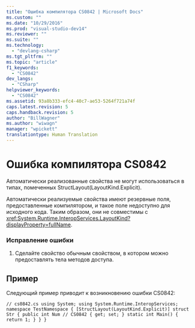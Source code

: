 ```yaml
---
title: "Ошибка компилятора CS0842 | Microsoft Docs"
ms.custom: ""
ms.date: "10/29/2016"
ms.prod: "visual-studio-dev14"
ms.reviewer: ""
ms.suite: ""
ms.technology: 
  - "devlang-csharp"
ms.tgt_pltfrm: ""
ms.topic: "article"
f1_keywords: 
  - "CS0842"
dev_langs: 
  - "CSharp"
helpviewer_keywords: 
  - "CS0842"
ms.assetid: 93a8b333-efc4-40c7-ae53-5264f721a74f
caps.latest.revision: 5
caps.handback.revision: 5
author: "BillWagner"
ms.author: "wiwagn"
manager: "wpickett"
translationtype: Human Translation
---
```

# Ошибка компилятора CS0842
Автоматически реализованные свойства не могут использоваться в типах, помеченных StructLayout\(LayoutKind.Explicit\).  
  
 Автоматически реализуемые свойства имеют резервные поля, предоставленные компилятором, и такое поле недоступно для исходного кода. Таким образом, они не совместимы с <xref:System.Runtime.InteropServices.LayoutKind?displayProperty=fullName>.  
  
### Исправление ошибки  
  
1.  Сделайте свойство обычным свойством, в котором можно предоставлять тела методов доступа.  
  
## Пример  
 Следующий пример приводит к возникновению ошибки CS0842:  
  
```  
// cs0842.cs using System; using System.Runtime.InteropServices; namespace TestNamespace { [StructLayout(LayoutKind.Explicit)] struct Str { public int Num // CS0842 { get; set; } static int Main() { return 1; } } }  
```